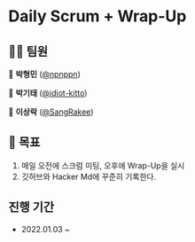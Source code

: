 # Daily Scrum + Wrap-Up

## 👨‍💻 팀원

🧡 **박형민** ([@npnppn](https://github.com/npnppn))

💛 **박기태** ([@idiot-kitto](https://github.com/idiot-kitto))

💚 **이상락** ([@SangRakee](https://github.com/SangRakee))

## 🎥 목표
1. 매일 오전에 스크럼 미팅, 오후에 Wrap-Up을 실시
2. 깃허브와 Hacker Md에 꾸준히 기록한다.

## 진행 기간
- 2022.01.03 ~
